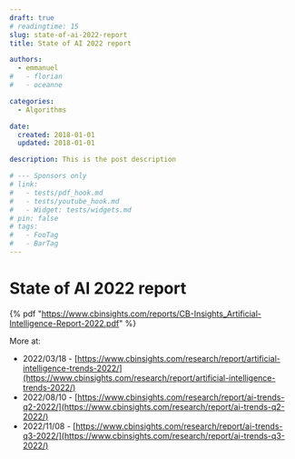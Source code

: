 ```yaml
---
draft: true
# readingtime: 15
slug: state-of-ai-2022-report
title: State of AI 2022 report

authors:
  - emmanuel
#   - florian
#   - oceanne

categories:
  - Algorithms

date:
  created: 2018-01-01
  updated: 2018-01-01

description: This is the post description

# --- Sponsors only
# link:
#   - tests/pdf_hook.md
#   - tests/youtube_hook.md
#   - Widget: tests/widgets.md
# pin: false
# tags:
#   - FooTag
#   - BarTag
---
```



# State of AI 2022 report

<!-- end-of-excerpt -->

{% pdf "https://www.cbinsights.com/reports/CB-Insights_Artificial-Intelligence-Report-2022.pdf" %}

More at:
  * 2022/03/18 - [https://www.cbinsights.com/research/report/artificial-intelligence-trends-2022/](https://www.cbinsights.com/research/report/artificial-intelligence-trends-2022/)
  * 2022/08/10 - [https://www.cbinsights.com/research/report/ai-trends-q2-2022/](https://www.cbinsights.com/research/report/ai-trends-q2-2022/)
  * 2022/11/08 - [https://www.cbinsights.com/research/report/ai-trends-q3-2022/](https://www.cbinsights.com/research/report/ai-trends-q3-2022/)

